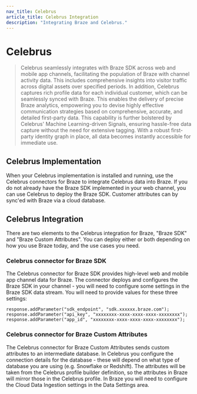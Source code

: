 ```yaml
---
nav_title: Celebrus
article_title: Celebrus Integration
description: "Integrating Braze and Celebrus."
---
```


<!-- The title of your page, used to render the in-page title. -->
# Celebrus

<!-- The description starts with a '>' character and contains an overview of what will be covered. Optionally, in a following paragraph, you can contextualize the topic at a high-level. -->
> Celebrus seamlessly integrates with Braze SDK across web and mobile app channels, facilitating the population of Braze with channel activity data. This includes comprehensive insights into visitor traffic across digital assets over specified periods. In addition, Celebrus captures rich profile data for each individual customer, which can be seamlessly synced with Braze. This enables the delivery of precise Braze analytics, empowering you to devise highly effective communication strategies based on comprehensive, accurate, and detailed first-party data. This capability is further bolstered by Celebrus' Machine Learning-driven Signals, ensuring hassle-free data capture without the need for extensive tagging. With a robust first-party identity graph in place, all data becomes instantly accessible for immediate use.

<!-- The prerequisites for this task. If no prerequisites are required, you can remove this section. -->
## Celebrus Implementation
When your Celebrus implementation is installed and running, use the Celebrus connectors for Braze to integrate Celebrus data into Braze. If you do not already have the Braze SDK implemented in your web channel, you can use Celebrus to deploy the Braze SDK. Customer attributes can by sync'ed with Braze via a cloud database. 

## Celebrus Integration
There are two elements to the Celebrus integration for Braze, "Braze SDK" and "Braze Custom Attributes". You can deploy either or both depending on how you use Braze today, and the use cases you need.  

### Celebrus connector for Braze SDK

The Celebrus connector for Braze SDK provides high-level web and mobile app channel data for Braze. The connector deploys and configures the Braze SDK in your channel - you will need to configure some settings in the Braze SDK data stream. You will need to provide values for these three settings:

    response.addParameter("sdk_endpoint", "sdk.xxxxxx.braze.com");
    response.addParameter("api_key", "xxxxxxxx-xxxx-xxxx-xxxx-xxxxxxxx");
    response.addParameter("app_id", "xxxxxxxx-xxxx-xxxx-xxxx-xxxxxxxx");


### Celebrus connector for Braze Custom Attributes

The Celebrus connector for Braze Custom Attributes sends custom attributes to an intermediate database. In Celebrus you configure the connection details for the database - these will depend on what type of database you are using (e.g. Snowflake or Redshift). The attributes will be taken from the Celebrus profile builder definition, so the attributes in Braze will mirror those in the Celebrus profile. In Braze you will need to configure the Cloud Data Ingestion settings in the Data Settings area.
